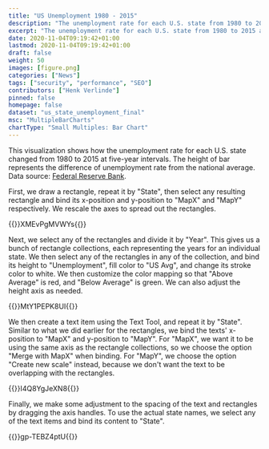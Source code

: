 ```yaml
---
title: "US Unemployment 1980 - 2015"
description: "The unemployment rate for each U.S. state from 1980 to 2015 at five-year intervals."
excerpt: "The unemployment rate for each U.S. state from 1980 to 2015 at five-year intervals."
date: 2020-11-04T09:19:42+01:00
lastmod: 2020-11-04T09:19:42+01:00
draft: false
weight: 50
images: [figure.png]
categories: ["News"]
tags: ["security", "performance", "SEO"]
contributors: ["Henk Verlinde"]
pinned: false
homepage: false
dataset: "us_state_unemployment_final"
msc: "MultipleBarCharts"
chartType: "Small Multiples: Bar Chart"
---
```

This visualization shows how the unemployment rate for each U.S. state changed from 1980 to 2015 at five-year intervals.
The height of bar represents the difference of unemployment rate from the national average. Data source: [Federal Reserve Bank](https://fred.stlouisfed.org/release?rid=112).

First, we draw a rectangle, repeat it by "State", then select any resulting rectangle and bind its x-position and y-position to "MapX" and "MapY" respectively. We rescale the axes to spread out the rectangles.

{{<demo-video>}}XMEvPgMVWYs{{</demo-video>}}

Next, we select any of the rectangles and divide it by "Year". This gives us a bunch of rectangle collections, each representing the years for an individual state. We then select any of the rectangles in any of the collection, and bind its height to "Unemployment", fill color to "US Avg", and change its stroke color to white. We then customize the color mapping so that "Above Average" is red, and "Below Average" is green. We can also adjust the height axis as needed.

{{<demo-video>}}MtY1PEPK8UI{{</demo-video>}}

We then create a text item using the Text Tool, and repeat it by "State". Similar to what we did earlier for the rectangles, we bind the texts' x-position to "MapX" and y-position to "MapY". For "MapX", we want it to be using the same axis as the rectangle collections, so we choose the option "Merge with MapX" when binding. For "MapY", we choose the option "Create new scale" instead, because we don't want the text to be overlapping with the rectangles.

{{<demo-video>}}I4Q8YgJeXN8{{</demo-video>}}

Finally, we make some adjustment to the spacing of the text and rectangles by dragging the axis handles. To use the actual state names, we select any of the text items and bind its content to "State". 

{{<demo-video>}}gp-TEBZ4ptU{{</demo-video>}}
